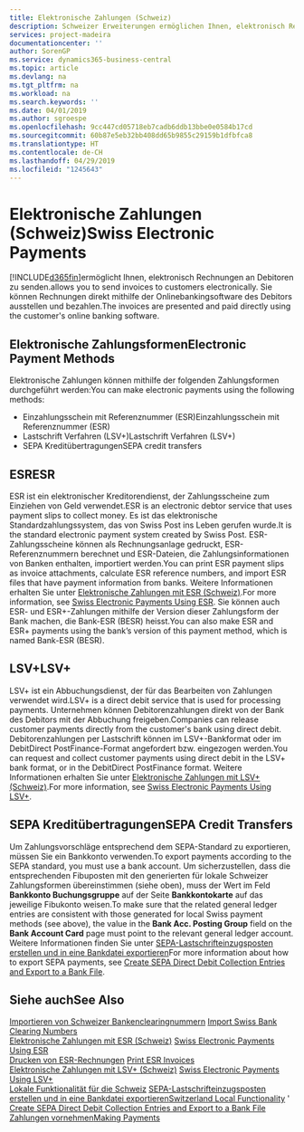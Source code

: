 ```yaml
---
title: Elektronische Zahlungen (Schweiz)
description: Schweizer Erweiterungen ermöglichen Ihnen, elektronisch Rechnungen an Debitoren zu senden. Sie können Rechnungen direkt mithilfe der Onlinebankingsoftware des Debitors ausstellen und bezahlen.
services: project-madeira
documentationcenter: ''
author: SorenGP
ms.service: dynamics365-business-central
ms.topic: article
ms.devlang: na
ms.tgt_pltfrm: na
ms.workload: na
ms.search.keywords: ''
ms.date: 04/01/2019
ms.author: sgroespe
ms.openlocfilehash: 9cc447cd05718eb7cadb6ddb13bbe0e0584b17cd
ms.sourcegitcommit: 60b87e5eb32bb408dd65b9855c29159b1dfbfca8
ms.translationtype: HT
ms.contentlocale: de-CH
ms.lasthandoff: 04/29/2019
ms.locfileid: "1245643"
---
```

# <a name="swiss-electronic-payments"></a><span data-ttu-id="b8f77-104">Elektronische Zahlungen (Schweiz)</span><span class="sxs-lookup"><span data-stu-id="b8f77-104">Swiss Electronic Payments</span></span>
[!INCLUDE[d365fin](../../includes/d365fin_md.md)]<span data-ttu-id="b8f77-105">ermöglicht Ihnen, elektronisch Rechnungen an Debitoren zu senden.</span><span class="sxs-lookup"><span data-stu-id="b8f77-105">allows you to send invoices to customers electronically.</span></span> <span data-ttu-id="b8f77-106">Sie können Rechnungen direkt mithilfe der Onlinebankingsoftware des Debitors ausstellen und bezahlen.</span><span class="sxs-lookup"><span data-stu-id="b8f77-106">The invoices are presented and paid directly using the customer's online banking software.</span></span>  

## <a name="electronic-payment-methods"></a><span data-ttu-id="b8f77-107">Elektronische Zahlungsformen</span><span class="sxs-lookup"><span data-stu-id="b8f77-107">Electronic Payment Methods</span></span>  
<span data-ttu-id="b8f77-108">Elektronische Zahlungen können mithilfe der folgenden Zahlungsformen durchgeführt werden:</span><span class="sxs-lookup"><span data-stu-id="b8f77-108">You can make electronic payments using the following methods:</span></span>  

- <span data-ttu-id="b8f77-109">Einzahlungsschein mit Referenznummer (ESR)</span><span class="sxs-lookup"><span data-stu-id="b8f77-109">Einzahlungsschein mit Referenznummer (ESR)</span></span>  
- <span data-ttu-id="b8f77-110">Lastschrift Verfahren (LSV+)</span><span class="sxs-lookup"><span data-stu-id="b8f77-110">Lastschrift Verfahren (LSV+)</span></span>  
- <span data-ttu-id="b8f77-111">SEPA Kreditübertragungen</span><span class="sxs-lookup"><span data-stu-id="b8f77-111">SEPA credit transfers</span></span>  

## <a name="esr"></a><span data-ttu-id="b8f77-112">ESR</span><span class="sxs-lookup"><span data-stu-id="b8f77-112">ESR</span></span>  
<span data-ttu-id="b8f77-113">ESR ist ein elektronischer Kreditorendienst, der Zahlungsscheine zum Einziehen von Geld verwendet.</span><span class="sxs-lookup"><span data-stu-id="b8f77-113">ESR is an electronic debtor service that uses payment slips to collect money.</span></span> <span data-ttu-id="b8f77-114">Es ist das elektronische Standardzahlungssystem, das von Swiss Post ins Leben gerufen wurde.</span><span class="sxs-lookup"><span data-stu-id="b8f77-114">It is the standard electronic payment system created by Swiss Post.</span></span> <span data-ttu-id="b8f77-115">ESR-Zahlungsscheine können als Rechnungsanlage gedruckt, ESR-Referenznummern berechnet und ESR-Dateien, die Zahlungsinformationen von Banken enthalten, importiert werden.</span><span class="sxs-lookup"><span data-stu-id="b8f77-115">You can print ESR payment slips as invoice attachments, calculate ESR reference numbers, and import ESR files that have payment information from banks.</span></span> <span data-ttu-id="b8f77-116">Weitere Informationen erhalten Sie unter [Elektronische Zahlungen mit ESR (Schweiz)](how-to-print-esr-invoices.md).</span><span class="sxs-lookup"><span data-stu-id="b8f77-116">For more information, see [Swiss Electronic Payments Using ESR](how-to-print-esr-invoices.md).</span></span> <span data-ttu-id="b8f77-117">Sie können auch ESR- und ESR+-Zahlungen mithilfe der Version dieser Zahlungsform der Bank machen, die Bank-ESR (BESR) heisst.</span><span class="sxs-lookup"><span data-stu-id="b8f77-117">You can also make ESR and ESR+ payments using the bank’s version of this payment method, which is named Bank-ESR (BESR).</span></span>  

## <a name="lsv"></a><span data-ttu-id="b8f77-118">LSV+</span><span class="sxs-lookup"><span data-stu-id="b8f77-118">LSV+</span></span>  
<span data-ttu-id="b8f77-119">LSV+ ist ein Abbuchungsdienst, der für das Bearbeiten von Zahlungen verwendet wird.</span><span class="sxs-lookup"><span data-stu-id="b8f77-119">LSV+ is a direct debit service that is used for processing payments.</span></span> <span data-ttu-id="b8f77-120">Unternehmen können Debitorenzahlungen direkt von der Bank des Debitors mit der Abbuchung freigeben.</span><span class="sxs-lookup"><span data-stu-id="b8f77-120">Companies can release customer payments directly from the customer's bank using direct debit.</span></span> <span data-ttu-id="b8f77-121">Debitorenzahlungen per Lastschrift können im LSV+-Bankformat oder im DebitDirect PostFinance-Format angefordert bzw. eingezogen werden.</span><span class="sxs-lookup"><span data-stu-id="b8f77-121">You can request and collect customer payments using direct debit in the LSV+ bank format, or in the DebitDirect PostFinance format.</span></span> <span data-ttu-id="b8f77-122">Weitere Informationen erhalten Sie unter [Elektronische Zahlungen mit LSV+ (Schweiz)](swiss-electronic-payments-using-lsv-.md).</span><span class="sxs-lookup"><span data-stu-id="b8f77-122">For more information, see [Swiss Electronic Payments Using LSV+](swiss-electronic-payments-using-lsv-.md).</span></span>  

## <a name="sepa-credit-transfers"></a><span data-ttu-id="b8f77-123">SEPA Kreditübertragungen</span><span class="sxs-lookup"><span data-stu-id="b8f77-123">SEPA Credit Transfers</span></span>  
<span data-ttu-id="b8f77-124">Um Zahlungsvorschläge entsprechend dem SEPA-Standard zu exportieren, müssen Sie ein Bankkonto verwenden.</span><span class="sxs-lookup"><span data-stu-id="b8f77-124">To export payments according to the SEPA standard, you must use a bank account.</span></span> <span data-ttu-id="b8f77-125">Um sicherzustellen, dass die entsprechenden Fibuposten mit den generierten für lokale Schweizer Zahlungsformen übereinstimmen (siehe oben), muss der Wert im Feld **Bankkonto Buchungsgruppe** auf der Seite **Bankkontokarte** auf das jeweilige Fibukonto weisen.</span><span class="sxs-lookup"><span data-stu-id="b8f77-125">To make sure that the related general ledger entries are consistent with those generated for local Swiss payment methods (see above), the value in the **Bank Acc. Posting Group** field on the **Bank Account Card** page must point to the relevant general ledger account.</span></span> <span data-ttu-id="b8f77-126">Weitere Informationen finden Sie unter [SEPA-Lastschrifteinzugsposten erstellen und in eine Bankdatei exportieren](../../finance-how-create-sepa-direct-debit-collection-entries-export-bank-file.md)</span><span class="sxs-lookup"><span data-stu-id="b8f77-126">For more information about how to export SEPA payments, see [Create SEPA Direct Debit Collection Entries and Export to a Bank File](../../finance-how-create-sepa-direct-debit-collection-entries-export-bank-file.md).</span></span>  

## <a name="see-also"></a><span data-ttu-id="b8f77-127">Siehe auch</span><span class="sxs-lookup"><span data-stu-id="b8f77-127">See Also</span></span>  
 <span data-ttu-id="b8f77-128">[Importieren von Schweizer Bankenclearingnummern](how-to-import-swiss-bank-clearing-numbers.md) </span><span class="sxs-lookup"><span data-stu-id="b8f77-128">[Import Swiss Bank Clearing Numbers](how-to-import-swiss-bank-clearing-numbers.md) </span></span>  
 <span data-ttu-id="b8f77-129">[Elektronische Zahlungen mit ESR (Schweiz)](swiss-electronic-payments-using-esr.md) </span><span class="sxs-lookup"><span data-stu-id="b8f77-129">[Swiss Electronic Payments Using ESR](swiss-electronic-payments-using-esr.md) </span></span>  
 <span data-ttu-id="b8f77-130">[Drucken von ESR-Rechnungen](how-to-print-esr-invoices.md) </span><span class="sxs-lookup"><span data-stu-id="b8f77-130">[Print ESR Invoices](how-to-print-esr-invoices.md) </span></span>  
 <span data-ttu-id="b8f77-131">[Elektronische Zahlungen mit LSV+ (Schweiz)](swiss-electronic-payments-using-lsv-.md) </span><span class="sxs-lookup"><span data-stu-id="b8f77-131">[Swiss Electronic Payments Using LSV+](swiss-electronic-payments-using-lsv-.md) </span></span>  
 <span data-ttu-id="b8f77-132">[Lokale Funktionalität für die Schweiz](switzerland-local-functionality.md) [SEPA-Lastschrifteinzugsposten erstellen und in eine Bankdatei exportieren](../../finance-how-create-sepa-direct-debit-collection-entries-export-bank-file.md)</span><span class="sxs-lookup"><span data-stu-id="b8f77-132">[Switzerland Local Functionality](switzerland-local-functionality.md)  ' [Create SEPA Direct Debit Collection Entries and Export to a Bank File](../../finance-how-create-sepa-direct-debit-collection-entries-export-bank-file.md)</span></span>  
 [<span data-ttu-id="b8f77-133">Zahlungen vornehmen</span><span class="sxs-lookup"><span data-stu-id="b8f77-133">Making Payments</span></span>](../../payables-make-payments.md)
